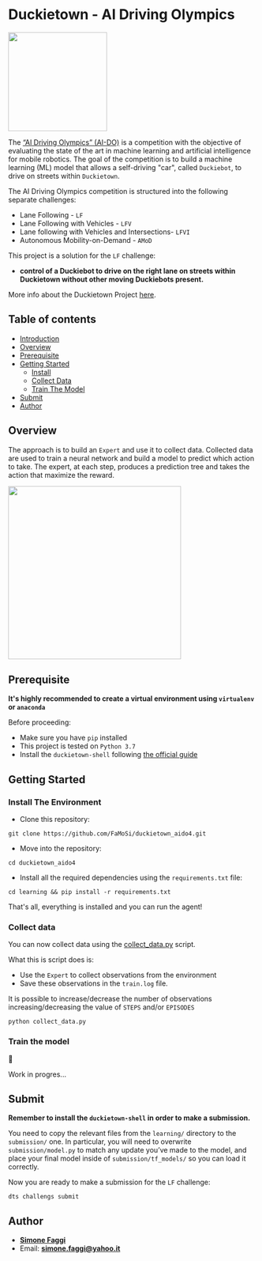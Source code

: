 # Duckietown - AI Driving Olympics
<a href="http://aido.duckietown.org"><img width="200" src="https://www.duckietown.org/wp-content/uploads/2018/12/AIDO_no_text-e1544555660271.png"/></a>

The [“AI Driving Olympics” (AI-DO)](http://aido.duckietown.org/) is a competition with the objective of 
evaluating the state of the art in machine learning and artificial intelligence for mobile robotics.
The goal of the competition is to build a machine learning (ML) model that allows a self-driving "car", called `Duckiebot`, to drive on streets within `Duckietown`.

The AI Driving Olympics competition is structured into the following separate challenges:
* Lane Following - `LF` 
* Lane Following with Vehicles - `LFV`
* Lane following with Vehicles and Intersections- `LFVI`
* Autonomous Mobility-on-Demand - `AMoD`

This project is a solution for the `LF` challenge: 
* **control of a Duckiebot to drive on the right lane on streets within Duckietown without other moving Duckiebots present.**

More info about the Duckietown Project [here](http://aido.duckietown.org/).

## Table of contents
* [Introduction](#introduction)
* [Overview](#overview)
* [Prerequisite](#prerequisite)
* [Getting Started](#getting-started)
    * [Install](#install)
    * [Collect Data](#collect-data)
    * [Train The Model](#train-the-model)
* [Submit](#submit)
* [Author](#author)

## Overview

The approach is to build an `Expert` and use it to collect data.
Collected data are used to train a neural network and build a model to predict which action to take.
The expert, at each step, produces a prediction tree and takes the action that maximize the reward.

<img width="350" height="350" src="gifs/topview.gif">
  
## Prerequisite
**It's highly recommended to create a virtual environment using `virtualenv` or `anaconda`**

Before proceeding:
* Make sure you have `pip` installed
* This project is tested on `Python 3.7`
* Install the `duckietown-shell` following [the official guide](https://github.com/duckietown/duckietown-shell/blob/daffy-aido4/README.md)

## Getting Started
### Install The Environment

* Clone this repository:
```
git clone https://github.com/FaMoSi/duckietown_aido4.git
```

* Move into the repository:
```
cd duckietown_aido4
```

* Install all the required dependencies using the `requirements.txt` file:
```
cd learning && pip install -r requirements.txt
```

That's all, everything is installed and you can run the agent!

### Collect data
You can now collect data using the [collect_data.py](learning/collect_data.py) script.

What this is script does is:
* Use the `Expert` to collect observations from the environment
* Save these observations in the `train.log` file.

It is possible to increase/decrease the number of observations increasing/decreasing 
the value of `STEPS` and/or `EPISODES`

``` 
python collect_data.py
```

### Train the model 
:construction_worker:

Work in progres...

## Submit
**Remember to install the `duckietown-shell` in order to make a submission.**

You need to copy the relevant files from the `learning/` directory to the `submission/` one. 
In particular, you will need to overwrite `submission/model.py` to match any update you’ve made to the model, 
and place your final model inside of `submission/tf_models/` so you can load it correctly. 

Now you are ready to make a submission for the `LF` challenge:

```
dts challengs submit
```

## Author

* **[Simone Faggi](https://github.com/FaMoSi)**
* Email: **simone.faggi@yahoo.it**




